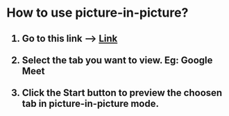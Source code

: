<h1><b>How to use picture-in-picture?</b></h1>

<h2><ol>
    <li>Go to this link  --> <a href="https://dexters-hub.github.io/picture-in-picture-JavaScript">Link</a></li>
    <br>
    <li>Select the tab you want to view. Eg: Google Meet</</li>
    <br><br>
    <li>Click the Start button to preview the choosen tab in picture-in-picture mode.</li>
</ol>
</h2>
